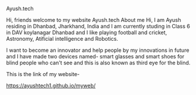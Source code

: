  Ayush.tech 

Hi, friends welcome to my website Ayush.tech
About me
 Hi, I am Ayush residing in Dhanbad, Jharkhand, India and I am currently studing in Class 6 in DAV koylanagar Dhanbad and I like playing football and cricket, Astronomy, Atificial intelligence and Robotics.
 
 I want to become an innovator and help people by my innovations in future and I have made two devices named- smart glasses and smart shoes for blind people who can't see and this is also known as third eye for the blind. 
 
 This is the link of my website-

https://ayushtech1.github.io/myweb/
 
